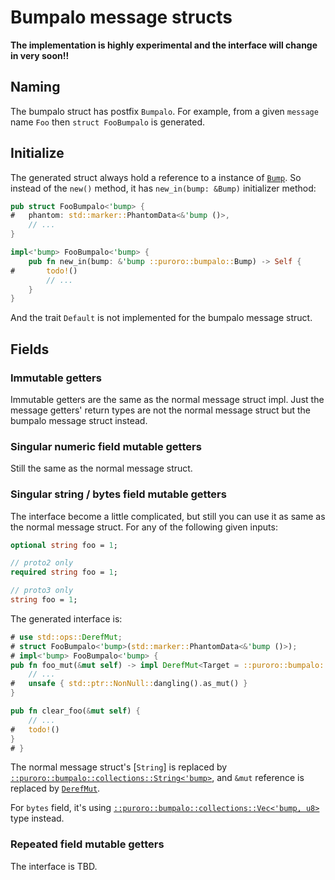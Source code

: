 
# Bumpalo message structs

**The implementation is highly experimental and the interface will change
in very soon!!**

## Naming

The bumpalo struct has postfix `Bumpalo`.
For example, from a given `message` name `Foo` then 
`struct FooBumpalo` is generated.

## Initialize

The generated struct always hold a reference to a instance of 
[`Bump`](crate::bumpalo::Bump).
So instead of the `new()` method, it has `new_in(bump: &Bump)` initializer method:

```rust
pub struct FooBumpalo<'bump> {
#   phantom: std::marker::PhantomData<&'bump ()>,
    // ...
}

impl<'bump> FooBumpalo<'bump> {
    pub fn new_in(bump: &'bump ::puroro::bumpalo::Bump) -> Self {
#       todo!()
        // ...
    }
}
```

And the trait `Default` is not implemented for the bumpalo message struct.

## Fields

### Immutable getters

Immutable getters are the same as the normal message struct impl.
Just the message getters' return types are not the normal message struct but
the bumpalo message struct instead.

### Singular numeric field mutable getters

Still the same as the normal message struct.

### Singular string / bytes field mutable getters

The interface become a little complicated, but still you can use it as
same as the normal message struct. For any of the following given inputs:

```protobuf
optional string foo = 1;

// proto2 only
required string foo = 1;

// proto3 only
string foo = 1;
```

The generated interface is:

```rust
# use std::ops::DerefMut;
# struct FooBumpalo<'bump>(std::marker::PhantomData<&'bump ()>);
# impl<'bump> FooBumpalo<'bump> {
pub fn foo_mut(&mut self) -> impl DerefMut<Target = ::puroro::bumpalo::collections::String<'bump>> {
    // ...
#   unsafe { std::ptr::NonNull::dangling().as_mut() }
}

pub fn clear_foo(&mut self) {
    // ...
#   todo!()
}
# }
```

The normal message struct's [`String`] is replaced by
[`::puroro::bumpalo::collections::String<'bump>`](crate::bumpalo::collections::String),
and `&mut` reference is replaced by [`DerefMut`](std::ops::DerefMut).

For `bytes` field, it's using [`::puroro::bumpalo::collections::Vec<'bump, u8>`](crate::bumpalo::collections::Vec) type instead.

### Repeated field mutable getters

The interface is TBD.

